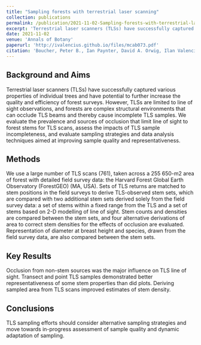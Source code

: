 ```yaml
---
title: "Sampling forests with terrestrial laser scanning"
collection: publications
permalink: /publication/2021-11-02-Sampling-forests-with-terrestrial-laser-scanning
excerpt: 'Terrestrial laser scanners (TLSs) have successfully captured various properties of individual trees and have potential to further increase the quality and efficiency of forest surveys.'
date: 2021-11-02
venue: 'Annals of Botany'
paperurl: 'http://ivalencius.github.io/files/mcab073.pdf'
citation: 'Boucher, Peter B., Ian Paynter, David A. Orwig, Ilan Valencius, and Crystal Schaaf. (2021). &quot;Sampling forests with terrestrial laster scanning&quot; <i>Annals of Botany</i>. 128(6), 689-708'
---
```


## Background and Aims
Terrestrial laser scanners (TLSs) have successfully captured various properties of individual trees and have potential to further increase the quality and efficiency of forest surveys. However, TLSs are limited to line of sight observations, and forests are complex structural environments that can occlude TLS beams and thereby cause incomplete TLS samples. We evaluate the prevalence and sources of occlusion that limit line of sight to forest stems for TLS scans, assess the impacts of TLS sample incompleteness, and evaluate sampling strategies and data analysis techniques aimed at improving sample quality and representativeness.

## Methods
We use a large number of TLS scans (761), taken across a 255 650-m2 area of forest with detailed field survey data: the Harvard Forest Global Earth Observatory (ForestGEO) (MA, USA). Sets of TLS returns are matched to stem positions in the field surveys to derive TLS-observed stem sets, which are compared with two additional stem sets derived solely from the field survey data: a set of stems within a fixed range from the TLS and a set of stems based on 2-D modelling of line of sight. Stem counts and densities are compared between the stem sets, and four alternative derivations of area to correct stem densities for the effects of occlusion are evaluated. Representation of diameter at breast height and species, drawn from the field survey data, are also compared between the stem sets.

## Key Results
Occlusion from non-stem sources was the major influence on TLS line of sight. Transect and point TLS samples demonstrated better representativeness of some stem properties than did plots. Deriving sampled area from TLS scans improved estimates of stem density.

## Conclusions
TLS sampling efforts should consider alternative sampling strategies and move towards in-progress assessment of sample quality and dynamic adaptation of sampling.